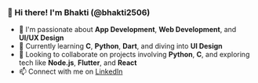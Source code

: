 ### 👋 Hi there! I'm Bhakti (@bhakti2506)

- 👀 I'm passionate about **App Development**, **Web Development**, and **UI/UX Design**
- 🌱 Currently learning **C**, **Python**, **Dart**, and diving into **UI Design**
- 🤝 Looking to collaborate on projects involving **Python**, **C**, and exploring tech like **Node.js**, **Flutter**, and **React**
- 📫 Connect with me on [LinkedIn](https://www.linkedin.com/in/bhakti-hiwase-247209330?utm_source=share&utm_campaign=share_via&utm_content=profile&utm_medium=android_app)





